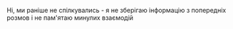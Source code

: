 Ні, ми раніше не спілкувались - я не зберігаю інформацію з попередніх розмов і не пам'ятаю минулих взаємодій